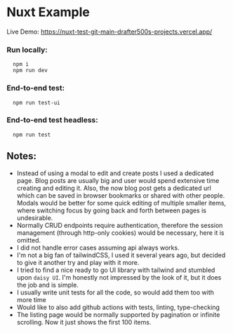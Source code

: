 # Nuxt Example

Live Demo: https://nuxt-test-git-main-drafter500s-projects.vercel.app/

### Run locally:
```
  npm i
  npm run dev
```


### End-to-end test:
```
  npm run test-ui
```

### End-to-end test headless:
```
  npm run test
```

## Notes:

- Instead of using a modal to edit and create posts I used a dedicated page. Blog posts are usually
big and user would spend extensive time creating and editing it. Also, the now blog post gets a
dedicated url which can be saved in browser bookmarks or shared with other people.
Modals would be better for some quick editing of multiple smaller items, where switching focus
by going back and forth between pages is undesirable.
- Normally CRUD endpoints require authentication, therefore the session management
(through http-only cookies) would be necessary, here it is omitted.
- I did not handle error cases assuming api always works.
- I'm not a big fan of tailwindCSS, I used it several years ago, but decided to give it another try
and play with it more.
- I tried to find a nice ready to go UI library with tailwind and stumbled upon `daisy UI`. I'm
honestly not impressed by the look of it, but it does the job and is simple.
- I usually write unit tests for all the code, so would add them too with more time
- Would like to also add github actions with tests, linting, type-checking
- The listing page would be normally supported by pagination or infinite scrolling. Now it just
shows the first 100 items.
